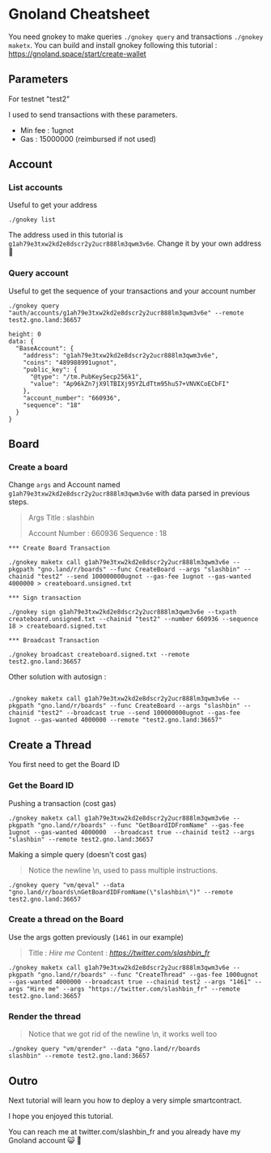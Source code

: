 # Gnoland Cheatsheet


You need gnokey to make queries `./gnokey query` and transactions `./gnokey maketx`.
You can build and install gnokey following this tutorial : https://gnoland.space/start/create-wallet

## Parameters
For testnet "test2"

I used to send transactions with these parameters.
* Min fee : 1ugnot
* Gas : 15000000 (reimbursed if not used)


## Account



### List accounts

Useful to get your address

```
./gnokey list
```

The address used in this tutorial is `g1ah79e3txw2kd2e8dscr2y2ucr888lm3qwm3v6e`. Change it by your own address :slightly_smiling_face: 


### Query account 

Useful to get the sequence of your transactions and your account number

```
./gnokey query "auth/accounts/g1ah79e3txw2kd2e8dscr2y2ucr888lm3qwm3v6e" --remote test2.gno.land:36657

height: 0
data: {
  "BaseAccount": {
    "address": "g1ah79e3txw2kd2e8dscr2y2ucr888lm3qwm3v6e",
    "coins": "489988991ugnot",
    "public_key": {
      "@type": "/tm.PubKeySecp256k1",
      "value": "Ap96kZn7jX9lTBIXj95YZLdTtm95hu57+VNVKCoECbFI"
    },
    "account_number": "660936",
    "sequence": "18"
  }
}
```



## Board


### Create a board

Change `args` and Account named `g1ah79e3txw2kd2e8dscr2y2ucr888lm3qwm3v6e` with data parsed in previous steps.

> Args
> Title : slashbin
> 
> Account
> Number : 660936
> Sequence : 18


```
*** Create Board Transaction

./gnokey maketx call g1ah79e3txw2kd2e8dscr2y2ucr888lm3qwm3v6e --pkgpath "gno.land/r/boards" --func CreateBoard --args "slashbin" --chainid "test2" --send 100000000ugnot --gas-fee 1ugnot --gas-wanted 4000000 > createboard.unsigned.txt

*** Sign transaction 

./gnokey sign g1ah79e3txw2kd2e8dscr2y2ucr888lm3qwm3v6e --txpath createboard.unsigned.txt --chainid "test2" --number 660936 --sequence 18 > createboard.signed.txt

*** Broadcast Transaction

./gnokey broadcast createboard.signed.txt --remote test2.gno.land:36657
```


Other solution with autosign : 

```

./gnokey maketx call g1ah79e3txw2kd2e8dscr2y2ucr888lm3qwm3v6e --pkgpath "gno.land/r/boards" --func CreateBoard --args "slashbin" --chainid "test2" --broadcast true --send 100000000ugnot --gas-fee 1ugnot --gas-wanted 4000000 --remote "test2.gno.land:36657"
```

## Create a Thread

You first need to get the Board ID

### Get the Board ID

Pushing a transaction (cost gas)
```
./gnokey maketx call g1ah79e3txw2kd2e8dscr2y2ucr888lm3qwm3v6e --pkgpath "gno.land/r/boards" --func "GetBoardIDFromName" --gas-fee 1ugnot --gas-wanted 4000000  --broadcast true --chainid test2 --args "slashbin" --remote test2.gno.land:36657
```

Making a simple query (doesn't cost gas)

> Notice the newline \n, used to pass multiple instructions.   
```
./gnokey query "vm/qeval" --data "gno.land/r/boards\nGetBoardIDFromName(\"slashbin\")" --remote test2.gno.land:36657
```

### Create a thread on the Board

Use the args gotten previously (`1461` in our example) 

> Title : *Hire me*
> Content : *https://twitter.com/slashbin_fr*


```
./gnokey maketx call g1ah79e3txw2kd2e8dscr2y2ucr888lm3qwm3v6e --pkgpath "gno.land/r/boards" --func "CreateThread" --gas-fee 1000ugnot --gas-wanted 4000000 --broadcast true --chainid test2 --args "1461" --args "Hire me" --args "https://twitter.com/slashbin_fr" --remote test2.gno.land:36657
```

### Render the thread

> Notice that we got rid of the newline \n, it works well too  

```
./gnokey query "vm/qrender" --data "gno.land/r/boards            
slashbin" --remote test2.gno.land:36657
```

## Outro

Next tutorial will learn you how to deploy a very simple smartcontract.

I hope you enjoyed this tutorial.

You can reach me at twitter.com/slashbin_fr and you already have my Gnoland account :smiley_cat: :black_heart: 


